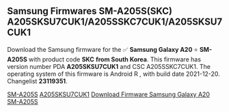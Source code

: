 <h2>Samsung Firmwares SM-A205S(SKC) A205SKSU7CUK1/A205SSKC7CUK1/A205SKSU7CUK1</h2>
Download the Samsung firmware for the ✅ <strong>Samsung Galaxy A20 </strong> ⭐ <strong>SM-A205S</strong> with product code <strong>SKC</strong> <strong> from South Korea</strong>. This firmware has version number PDA <strong>A205SKSU7CUK1</strong> and CSC A205SSKC7CUK1. The operating system of this firmware is Android R , with build date 2021-12-20. Changelist <strong>23119351</strong>.


[SM-A205S](https://samfirm.shop/samsung/model/SM-A205S)
[A205SKSU7CUK1](https://samfirm.shop/samsung/pda/A205SKSU7CUK1)
[Download Firmware Samsung Galaxy A20 SM-A205S](https://samfirm.shop/samsung/firmware/483413)
